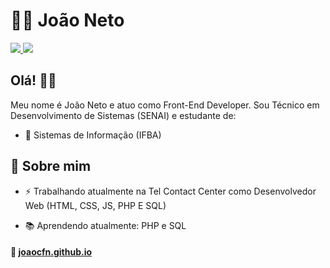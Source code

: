 
# 👨‍💻 João Neto

<p>

<a href="https://www.linkedin.com/in/joao-carlos-ferreira-neto/" target="_blank">
<img src="https://camo.githubusercontent.com/690733eed2d666fbb6b80a8534e5eda24197f5e0/68747470733a2f2f696d672e736869656c64732e696f2f62616467652f2d4c696e6b6564496e2d626c75653f7374796c653d666c61742d737175617265266c6f676f3d4c696e6b6564696e266c6f676f436f6c6f723d7768697465266c696e6b3d68747470733a2f2f7777772e6c696e6b6564696e2e636f6d2f696e2f6c756361732d62697474656e636f7572742f">
</a>

<a href="mailto:joaoneto.10fsa@gmail.com" target="_blank">
<img src="https://camo.githubusercontent.com/2ddaca6465df34255a9431f5ebb85ca440d06625/68747470733a2f2f696d672e736869656c64732e696f2f62616467652f2d476d61696c2d6331343433383f7374796c653d666c61742d737175617265266c6f676f3d476d61696c266c6f676f436f6c6f723d7768697465266c696e6b3d6d61696c746f3a6c75636173676462697474656e636f75727440676d61696c2e636f6d">
</a>

</p>

## Olá! 👋🏾

Meu nome é João Neto e atuo como Front-End Developer. Sou Técnico em Desenvolvimento de Sistemas (SENAI) e estudante de:
- :green_book: Sistemas de Informação (IFBA)

## :pushpin: Sobre mim

-  ⚡ Trabalhando atualmente na Tel Contact Center como Desenvolvedor Web (HTML, CSS, JS, PHP E SQL)

-  📚 Aprendendo atualmente: PHP e SQL


#### :link: <a href="https://joaocfn.github.io">joaocfn.github.io</a>

